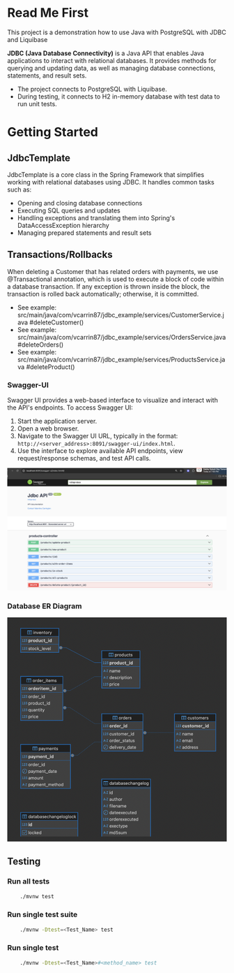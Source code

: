 # Read Me First
This project is a demonstration how to use Java with PostgreSQL with JDBC and Liquibase

**JDBC (Java Database Connectivity)** is a Java API that enables Java applications to interact with relational databases. It provides methods for querying and updating data, as well as managing database connections, statements, and result sets.
* The project connects to PostgreSQL with Liquibase. 
* During testing, it connects to H2 in-memory database with test data to run unit tests.

# Getting Started

## JdbcTemplate

JdbcTemplate is a core class in the Spring Framework that simplifies working with relational databases using JDBC. It handles common tasks such as:

* Opening and closing database connections
* Executing SQL queries and updates
* Handling exceptions and translating them into Spring's DataAccessException hierarchy
* Managing prepared statements and result sets

## Transactions/Rollbacks

When deleting a Customer that has related orders with payments, we use @Transactional annotation, which is used to execute a block of code within a database transaction. If any exception is thrown inside the block, the transaction is rolled back automatically; otherwise, it is committed. 
* See example: src/main/java/com/vcarrin87/jdbc_example/services/CustomerService.java #deleteCustomer()
* See example: src/main/java/com/vcarrin87/jdbc_example/services/OrdersService.java #deleteOrders()
* See example: src/main/java/com/vcarrin87/jdbc_example/services/ProductsService.java #deleteProduct()

### Swagger-UI

Swagger UI provides a web-based interface to visualize and interact with the API's endpoints.
To access Swagger UI:
1. Start the application server.
2. Open a web browser.
3. Navigate to the Swagger UI URL, typically in the format: `http://<server_address>:8091/swagger-ui/index.html`.
4. Use the interface to explore available API endpoints, view request/response schemas, and test API calls.

![swagger-ui](src/main/resources/static/swagger-ui.png)

### Database ER Diagram
![er-diagram](src/main/resources/static/er-diagram.png)

## Testing
### Run all tests
```bash
    ./mvnw test
```

### Run single test suite
```bash
    ./mvnw -Dtest=<Test_Name> test
```

### Run single test
```bash
    ./mvnw -Dtest=<Test_Name>#<method_name> test
```